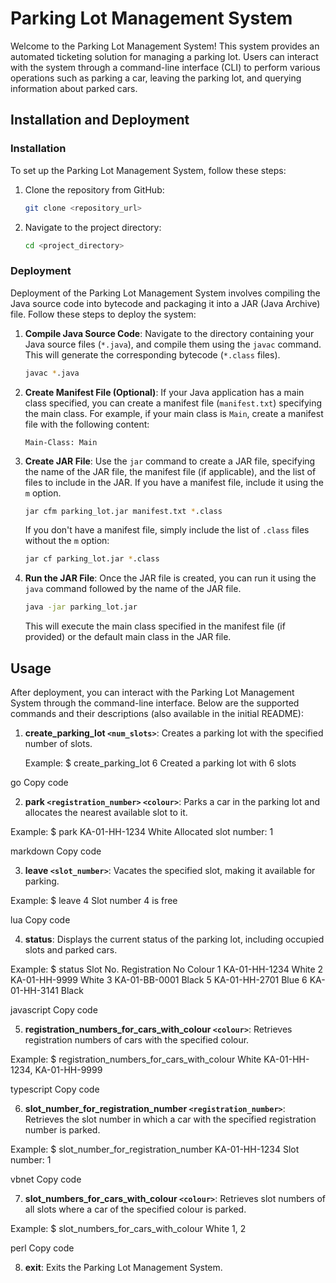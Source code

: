 
#  Parking Lot Management System

Welcome to the  Parking Lot Management System! This system provides an automated ticketing solution for managing a parking lot. Users can interact with the system through a command-line interface (CLI) to perform various operations such as parking a car, leaving the parking lot, and querying information about parked cars.

## Installation and Deployment

### Installation

To set up the  Parking Lot Management System, follow these steps:

1. Clone the repository from GitHub:

    ```bash
    git clone <repository_url>
    ```

2. Navigate to the project directory:

    ```bash
    cd <project_directory>
    ```

### Deployment

Deployment of the Parking Lot Management System involves compiling the Java source code into bytecode and packaging it into a JAR (Java Archive) file. Follow these steps to deploy the system:

1. **Compile Java Source Code**: Navigate to the directory containing your Java source files (`*.java`), and compile them using the `javac` command. This will generate the corresponding bytecode (`*.class` files).

    ```bash
    javac *.java
    ```

2. **Create Manifest File (Optional)**: If your Java application has a main class specified, you can create a manifest file (`manifest.txt`) specifying the main class. For example, if your main class is `Main`, create a manifest file with the following content:

    ```
    Main-Class: Main
    ```

3. **Create JAR File**: Use the `jar` command to create a JAR file, specifying the name of the JAR file, the manifest file (if applicable), and the list of files to include in the JAR. If you have a manifest file, include it using the `m` option.

    ```bash
    jar cfm parking_lot.jar manifest.txt *.class
    ```

    If you don't have a manifest file, simply include the list of `.class` files without the `m` option:

    ```bash
    jar cf parking_lot.jar *.class
    ```

4. **Run the JAR File**: Once the JAR file is created, you can run it using the `java` command followed by the name of the JAR file.

    ```bash
    java -jar parking_lot.jar
    ```

    This will execute the main class specified in the manifest file (if provided) or the default main class in the JAR file.

## Usage

After deployment, you can interact with the Parking Lot Management System through the command-line interface. Below are the supported commands and their descriptions (also available in the initial README):

1. **create_parking_lot `<num_slots>`**: Creates a parking lot with the specified number of slots.

   Example:
$ create_parking_lot 6
Created a parking lot with 6 slots

go
Copy code

2. **park `<registration_number>` `<colour>`**: Parks a car in the parking lot and allocates the nearest available slot to it.

Example:
$ park KA-01-HH-1234 White
Allocated slot number: 1

markdown
Copy code

3. **leave `<slot_number>`**: Vacates the specified slot, making it available for parking.

Example:
$ leave 4
Slot number 4 is free

lua
Copy code

4. **status**: Displays the current status of the parking lot, including occupied slots and parked cars.

Example:
$ status
Slot No. Registration No Colour
1 KA-01-HH-1234 White
2 KA-01-HH-9999 White
3 KA-01-BB-0001 Black
5 KA-01-HH-2701 Blue
6 KA-01-HH-3141 Black

javascript
Copy code

5. **registration_numbers_for_cars_with_colour `<colour>`**: Retrieves registration numbers of cars with the specified colour.

Example:
$ registration_numbers_for_cars_with_colour White
KA-01-HH-1234, KA-01-HH-9999

typescript
Copy code

6. **slot_number_for_registration_number `<registration_number>`**: Retrieves the slot number in which a car with the specified registration number is parked.

Example:
$ slot_number_for_registration_number KA-01-HH-1234
Slot number: 1

vbnet
Copy code

7. **slot_numbers_for_cars_with_colour `<colour>`**: Retrieves slot numbers of all slots where a car of the specified colour is parked.

Example:
$ slot_numbers_for_cars_with_colour White
1, 2

perl
Copy code

8. **exit**: Exits the Parking Lot Management System.

